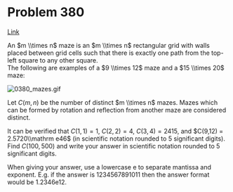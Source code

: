 # Problem 380

[Link](https://projecteuler.net/problem=380)

An $m \\times n$ maze is an $m \\times n$ rectangular grid with walls placed between grid cells such that there is exactly one path from the top-left square to any other square.  
The following are examples of a $9 \\times 12$ maze and a $15 \\times 20$ maze: 

![0380_mazes.gif](resources/images/0380_mazes.gif?1678992056)

Let $C(m,n)$ be the number of distinct $m \\times n$ mazes. Mazes which can be formed by rotation and reflection from another maze are considered distinct. 

It can be verified that $C(1,1) = 1$, $C(2,2) = 4$, $C(3,4) = 2415$, and $C(9,12) = 2.5720\\mathrm e46$ (in scientific notation rounded to $5$ significant digits).  
Find $C(100,500)$ and write your answer in scientific notation rounded to $5$ significant digits. 

When giving your answer, use a lowercase e to separate mantissa and exponent. E.g. if the answer is $1234567891011$ then the answer format would be 1.2346e12.